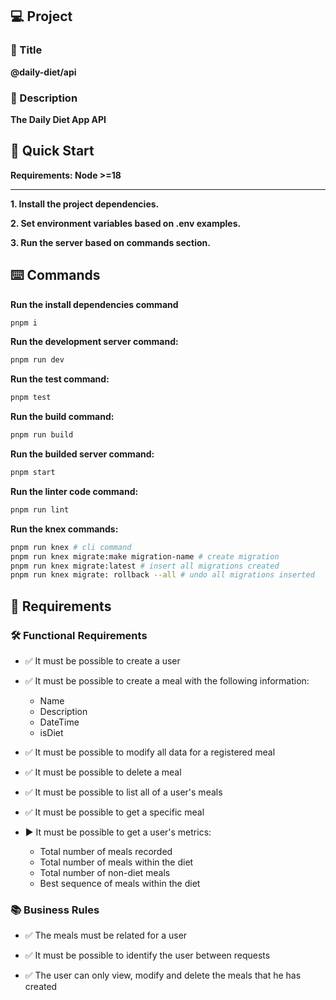 ## 💻 Project

### 📖 Title
**@daily-diet/api**

### 📝 Description
**The Daily Diet App API**

## 🚀 Quick Start

**Requirements: Node >=18**

---

**1. Install the project dependencies.**

**2. Set environment variables based on .env examples.**

**3. Run the server based on commands section.**

## ⌨️ Commands

**Run the install dependencies command**

```bash
pnpm i
```

**Run the development server command:**

```bash
pnpm run dev
```

**Run the test command:**

```bash
pnpm test
```

**Run the build command:**

```bash
pnpm run build
```

**Run the builded server command:**

```bash
pnpm start
```

**Run the linter code command:**

```bash
pnpm run lint
```

**Run the knex commands:**

```bash
pnpm run knex # cli command
pnpm run knex migrate:make migration-name # create migration
pnpm run knex migrate:latest # insert all migrations created
pnpm run knex migrate: rollback --all # undo all migrations inserted
```

## 📝 Requirements

### 🛠️ Functional Requirements

- ✅ It must be possible to create a user

- ✅ It must be possible to create a meal with the following information:
  * Name
  * Description
  * DateTime
  * isDiet
  
- ✅ It must be possible to modify all data for a registered meal

- ✅ It must be possible to delete a meal

- ✅ It must be possible to list all of a user's meals

- ✅ It must be possible to get a specific meal

- ▶️ It must be possible to get a user's metrics:
  * Total number of meals recorded
  * Total number of meals within the diet
  * Total number of non-diet meals
  * Best sequence of meals within the diet

### 📚 Business Rules

- ✅ The meals must be related for a user

- ✅ It must be possible to identify the user between requests

- ✅ The user can only view, modify and delete the meals that he has created
